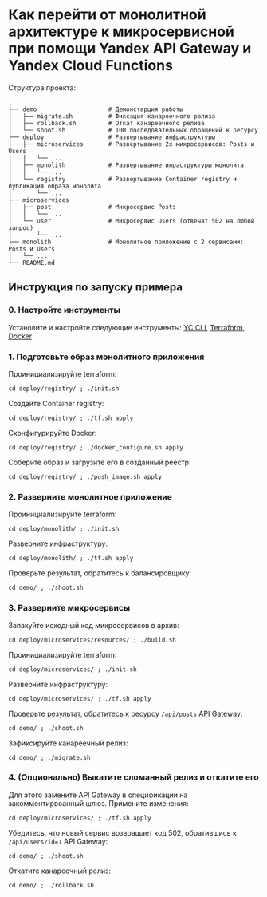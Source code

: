 # Как перейти от монолитной архитектуре к микросервисной при помощи Yandex API Gateway и Yandex Cloud Functions

Структура проекта:  

    .
    ├── demo                    # Демонстарция работы 
    │   ├── migrate.sh          # Фиксация канареечного релиза
    │   ├── rollback.sh         # Откат канареечного релиза
    │   └── shoot.sh            # 100 последовательных обращений к ресурсу 
    ├── deploy                  # Развертывание инфраструктуры
    │   ├── microservices       # Развертывание 2х микросервисов: Posts и Users
    │   │   └── ...
    │   ├── monolith            # Развертывание инраструктуры монолита
    │   │   └── ...
    │   └── registry            # Развертывание Container registry и публикация образа монолита
    │       └── ...
    ├── microservices
    │   ├── post                # Микросервис Posts
    │   │   └── ...
    │   └── user                # Микросервис Users (отвечат 502 на любой запрос)
    │       └── ...
    ├── monolith                # Монолитное приложение с 2 сервисами: Posts и Users
    │   └── ...
    └── README.md    

## Инструкция по запуску примера
### 0. Настройте инструменты
Установите и настройте следующие инструменты: [YC CLI](https://cloud.yandex.ru/docs/cli/quickstart#install), [Terraform](https://cloud.yandex.ru/docs/tutorials/infrastructure-management/terraform-quickstart#install-terraform), [Docker](https://cloud.yandex.ru/blog/posts/2022/03/docker-containers)
### 1. Подготовьте образ монолитного приложения
Проинициализируйте terraform:
```shell
cd deploy/registry/ ; ./init.sh
```
Создайте Container registry:
```shell
cd deploy/registry/ ; ./tf.sh apply
```
Сконфигурируйте Docker:
```shell
cd deploy/registry/ ; ./docker_configure.sh apply
```
Соберите образ и загрузите его в созданный реестр:
```shell
cd deploy/registry/ ; ./push_image.sh apply
```
### 2. Разверните монолитное приложение
Проинициализируйте terraform:
```shell
cd deploy/monolith/ ; ./init.sh
```
Разверните инфраструктуру:
```shell
cd deploy/monolith/ ; ./tf.sh apply
```
Проверьте результат, обратитесь к балансировщику:
```shell
cd demo/ ; ./shoot.sh
```
### 3. Разверните микросервисы
Запакуйте исходный код микросервисов в архив:
```shell
cd deploy/microservices/resources/ ; ./build.sh
```
Проинициализируйте terraform:
```shell
cd deploy/microservices/ ; ./init.sh
```
Разверните инфраструктуру:
```shell
cd deploy/microservices/ ; ./tf.sh apply
```
Проверьте результат, обратитесь к ресурсу `/api/posts` API Gateway:
```shell
cd demo/ ; ./shoot.sh
```
Зафиксируйте канареечный релиз:
```shell
cd demo/ ; ./migrate.sh
```
### 4. (Опционально) Выкатите сломанный релиз и откатите его
Для этого замените API Gateway в спецификации на закомментирвоанный шлюз. Примените изменения: 
```shell
cd deploy/microservices/ ; ./tf.sh apply
```
Убедитесь, что новый сервис возвращает код 502, обратившись к `/api/users?id=1` API Gateway:
```shell
cd demo/ ; ./shoot.sh
```
Откатите канареечный релиз:
```shell
cd demo/ ; ./rollback.sh
```